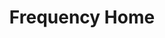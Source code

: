 ---
title: "Frequency Home"
layout: home
site_logo: assets/images/logo.svg
hero_alt: "Colorful artwork of tropical plants and animals during the daytime"
image: assets/images/illustration-01.png
headline: "Together, we can free <br>the social network for<br> a billion people."
subheadline: "It begins by unlocking a new era of open innovation in social networks. Frequency delivers infrastructure that lower barriers to competition, and will fuel diverse next generation apps that give people more agency, choice, and control in their digital lives." 
actions:
  - label: "Get Started"
    icon: github
    url: "https://github.com/mmistakes/jekyll-theme-basically-basic"
  - label: "Download"
    icon: download
    url: "https://github.com/mmistakes/jekyll-theme-basically-basic/archive/master.zip"
---